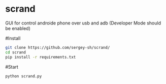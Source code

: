 # scrand
GUI for control androide phone over usb and adb (Developer Mode should be enabled)

#Install
```bash
git clone https://github.com/sergey-sh/scrand/
cd scrand
pip install -r requirements.txt
```
#Start
```bash
python scrand.py
```
